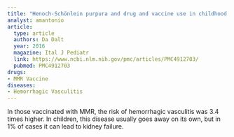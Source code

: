 ```yaml
---
title: "Henoch-Schönlein purpura and drug and vaccine use in childhood: a case-control study"
analyst: amantonio
article:
  type: article
  authors: Da Dalt
  year: 2016
  magazine: Ital J Pediatr
  link: https://www.ncbi.nlm.nih.gov/pmc/articles/PMC4912703/
  pubmed: PMC4912703
drugs:
- MMR Vaccine
diseases:
- Hemorrhagic Vasculitis
---
```


In those vaccinated with MMR, the risk of hemorrhagic vasculitis was 3.4 times higher. In children, this disease usually goes away on its own, but in 1% of cases it can lead to kidney failure.
